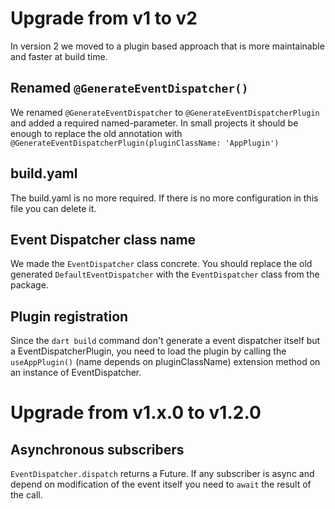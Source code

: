 # Upgrade from v1 to v2

In version 2 we moved to a plugin based approach that is more maintainable and faster at build time.

## Renamed `@GenerateEventDispatcher()`

We renamed `@GenerateEventDispatcher` to `@GenerateEventDispatcherPlugin` and added a required named-parameter.
In small projects it should be enough to replace the old annotation with
`@GenerateEventDispatcherPlugin(pluginClassName: 'AppPlugin')`

## build.yaml

The build.yaml is no more required. If there is no more configuration in this file you can delete it.

## Event Dispatcher class name

We made the `EventDispatcher` class concrete. You should replace the old generated `DefaultEventDispatcher` with the
`EventDispatcher` class from the package.

## Plugin registration

Since the `dart build` command don't generate a event dispatcher itself but a EventDispatcherPlugin, you need to load
the plugin by calling the `useAppPlugin()` (name depends on pluginClassName) extension method on an instance of
EventDispatcher.

# Upgrade from v1.x.0 to v1.2.0

## Asynchronous subscribers

`EventDispatcher.dispatch` returns a Future. If any subscriber is async and depend
on modification of the event itself you need to `await` the result of the call.  